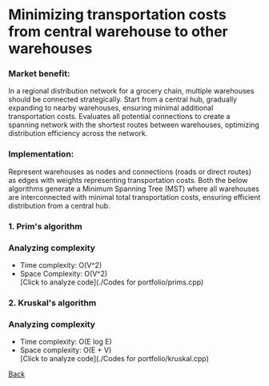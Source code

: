 # Minimizing transportation costs from central warehouse to other warehouses
### Market benefit: ###
In a regional distribution network for a grocery chain, multiple warehouses should be connected strategically. Start from a central hub, gradually expanding to nearby warehouses, ensuring minimal additional transportation costs. Evaluates all potential connections to create a spanning network with the shortest routes between warehouses, optimizing distribution efficiency across the network.<br>
### Implementation: <br>
Represent warehouses as nodes and connections (roads or direct routes) as edges with weights representing transportation costs. Both the below algorithms generate a Minimum Spanning Tree (MST) where all warehouses are interconnected with minimal total transportation costs, ensuring efficient distribution from a central hub.
### 1. Prim's algorithm <br>
### Analyzing complexity <br>
  - Time complexity: O(V^2)
  - Space Complexity:	O(V^2) <br>
  [Click to analyze code](./Codes for portfolio/prims.cpp)

### 2. Kruskal's algorithm <br>
### Analyzing complexity <br>
- Time complexity: 	O(E log E)	
- Space complexity: O(E + V) <br>
[Click to analyze code](./Codes for portfolio/kruskal.cpp)


[Back](README.md#applying-dsa-to-achieve-key-functionalities)

